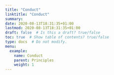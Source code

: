 ```yaml
---
title: "Conduct"
linktitle: "Conduct"
summary:
date: 2020-08-13T18:31:35+01:00
lastmod: 2020-08-13T18:31:35+01:00
draft: false  # Is this a draft? true/false
toc: true  # Show table of contents? true/false
type: docs  # Do not modify.
menu:
  example:
    name: Conduct
    parent: Principles
    weight: 1
---
```

